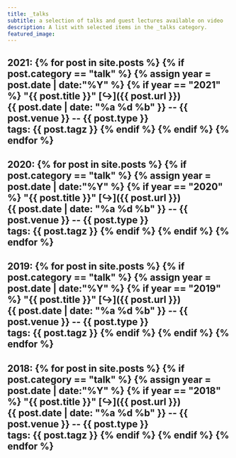 ```yaml
---
title: _talks
subtitle: a selection of talks and guest lectures available on video
description: A list with selected items in the _talks category.
featured_image:
---
```


2021:
{% for post in site.posts %}
  {% if post.category == "talk" %}
      {% assign year = post.date | date:"%Y" %}
      {% if year == "2021" %}
**"{{ post.title }}"** [&#8618;]({{ post.url }}) <br>
{{ post.date | date: "%a %d %b" }} -- {{ post.venue }} -- {{ post.type }} <br> tags: {{ post.tagz }}
      {% endif %}
  {% endif %}
{% endfor %}
---
2020:
{% for post in site.posts %}
  {% if post.category == "talk" %}
      {% assign year = post.date | date:"%Y" %}
      {% if year == "2020" %}
**"{{ post.title }}"** [&#8618;]({{ post.url }}) <br>
{{ post.date | date: "%a %d %b" }} -- {{ post.venue }} -- {{ post.type }} <br> tags: {{ post.tagz }}
      {% endif %}
  {% endif %}
{% endfor %}
---
2019:
{% for post in site.posts %}
  {% if post.category == "talk" %}
      {% assign year = post.date | date:"%Y" %}
      {% if year == "2019" %}
**"{{ post.title }}"** [&#8618;]({{ post.url }}) <br>
{{ post.date | date: "%a %d %b" }} -- {{ post.venue }} -- {{ post.type }} <br> tags: {{ post.tagz }}
      {% endif %}
  {% endif %}
{% endfor %}
---
2018:
{% for post in site.posts %}
  {% if post.category == "talk" %}
      {% assign year = post.date | date:"%Y" %}
      {% if year == "2018" %}
**"{{ post.title }}"** [&#8618;]({{ post.url }}) <br>
{{ post.date | date: "%a %d %b" }} -- {{ post.venue }} -- {{ post.type }} <br> tags: {{ post.tagz }}
      {% endif %}
  {% endif %}
{% endfor %}
---
